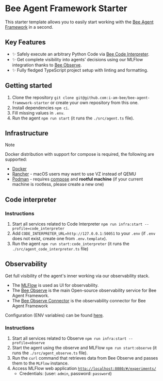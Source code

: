 # Bee Agent Framework Starter

This starter template allows you to easily start working with the [Bee Agent Framework](https://github.com/i-am-bee/bee-agent-framework) in a second.

## Key Features

- ✨ Safely execute an arbitrary Python Code via [Bee Code Interpreter](https://github.com/i-am-bee/bee-code-interpreter).
- ✨ Get complete visibility into agents’ decisions using our MLFlow integration thanks to [Bee Observe](https://github.com/i-am-bee/bee-observe).
- ✨ Fully fledged TypeScript project setup with linting and formatting.

## Getting started

1. Clone the repository `git clone git@github.com:i-am-bee/bee-agent-framework-starter` or create your own repository from this one.
2. Install dependencies `npm ci`.
3. Fill missing values in `.env`.
4. Run the agent `npm run start` (it runs the `./src/agent.ts` file).

## Infrastructure

> [!NOTE]
>
> Docker distribution with support for compose is required, the following are supported:
>
> - [Docker](https://www.docker.com/)
> - [Rancher](https://www.rancher.com/) - macOS users may want to use VZ instead of QEMU
> - [Podman](https://podman.io/) - requires [compose](https://podman-desktop.io/docs/compose/setting-up-compose) and **rootful machine** (if your current machine is rootless, please create a new one)

## Code interpreter

### Instructions

1. Start all services related to Code Interpreter `npm run infra:start --profile=code_interpreter`
2. Add `CODE_INTERPRETER_URL=http://127.0.0.1:50051` to your `.env` (if `.env` does not exist, create one from `.env.template`).
3. Run the agent `npm run start:code_interpreter` (it runs the `./src/agent_code_interpreter.ts` file)

## Observability

Get full visibility of the agent's inner working via our observability stack.

- The [MLFlow](https://mlflow.org/) is used as UI for observability.
- The [Bee Observe](https://github.com/i-am-bee/bee-observe) is the main Open-source observability service for Bee Agent Framework.
- The [Bee Observe Connector](https://github.com/i-am-bee/bee-observe-connector) is the observability connector for Bee Agent Framework

Configuration (ENV variables) can be found [here](./infra/observe/.env.docker).

### Instructions

1. Start all services related to Observe `npm run infra:start --profile=observe`
2. Start the agent using the observe and MLFlow `npm run start:observe` (it runs the `./src/agent_observe.ts` file).
3. Run the `curl` command that retrieves data from Bee Observe and passes them to the `MLFlow` instance.
4. Access MLFlow web application [`http://localhost:8080/#/experiments/`](http://localhost:8080/#/experiments/)
   - Credentials: (user: `admin`, password: `password`)
